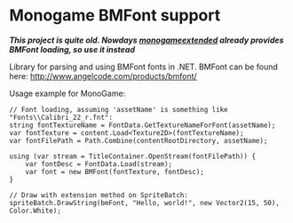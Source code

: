 ﻿# Monogame BMFont support

***This project is quite old. Nowdays [monogameextended](https://www.monogameextended.net/) already provides BMFont loading, so use it instead***

Library for parsing and using BMFont fonts in .NET. BMFont can be found here: http://www.angelcode.com/products/bmfont/

Usage example for MonoGame:

	// Font loading, assuming 'assetName' is something like "Fonts\\Calibri_22_r.fnt":
    string fontTextureName = FontData.GetTextureNameForFont(assetName);
    var fontTexture = content.Load<Texture2D>(fontTextureName);
	var fontFilePath = Path.Combine(contentRootDirectory, assetName);

    using (var stream = TitleContainer.OpenStream(fontFilePath)) {
        var fontDesc = FontData.Load(stream);
        var font = new BMFont(fontTexture, fontDesc);
    }

	// Draw with extension method on SpriteBatch:
	spriteBatch.DrawString(bmFont, "Hello, world!", new Vector2(15, 50), Color.White);
